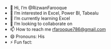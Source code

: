 - 👋 Hi, I’m @RizwanFarooque
- 👀 I’m interested in Excel, Power BI, Tabealu
- 🌱 I’m currently learning Excel
- 💞️ I’m looking to collaborate on 
- 📫 How to reach me rfarooque786@gmail.com
- 😄 Pronouns: His
- ⚡ Fun fact: 

<!---
RizwanFarooque/RizwanFarooque is a ✨ special ✨ repository because its `README.md` (this file) appears on your GitHub profile.
You can click the Preview link to take a look at your changes.
--->
